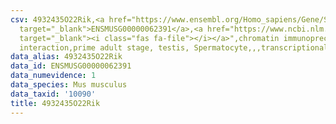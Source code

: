 ```yaml
---
csv: 4932435O22Rik,<a href="https://www.ensembl.org/Homo_sapiens/Gene/Summary?db=core;g=ENSMUSG00000062391"
  target="_blank">ENSMUSG00000062391</a>,<a href="https://www.ncbi.nlm.nih.gov/pubmed/25450459"
  target="_blank"><i class="fas fa-file"></i></a>",chromatin immunoprecipitation assay,direct
  interaction,prime adult stage, testis, Spermatocyte,,,transcriptional regulation,
data_alias: 4932435O22Rik
data_id: ENSMUSG00000062391
data_numevidence: 1
data_species: Mus musculus
data_taxid: '10090'
title: 4932435O22Rik
---
```

